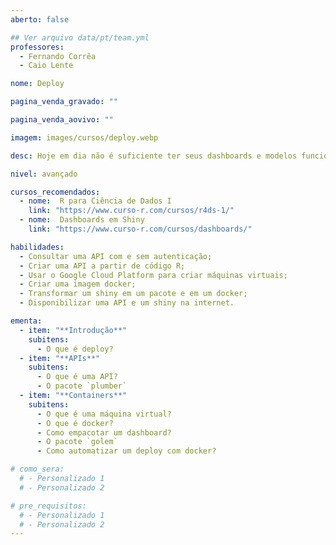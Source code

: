 ```yaml
---
aberto: false

## Ver arquivo data/pt/team.yml
professores:
  - Fernando Corrêa
  - Caio Lente

nome: Deploy

pagina_venda_gravado: ""

pagina_venda_aovivo: ""

imagem: images/cursos/deploy.webp

desc: Hoje em dia não é suficiente ter seus dashboards e modelos funcionando apenas localmente. Em um mundo cada vez mais conectado, interativo e automatizado, é necessário também colocar os resultados de suas análises online. Neste curso, você vai aprender a fazer o deploy dos seus trabalhos em R e descobrir as boas práticas dessa habilidade.

nivel: avançado

cursos_recomendados:
  - nome:  R para Ciência de Dados I
    link: "https://www.curso-r.com/cursos/r4ds-1/"
  - nome:  Dashboards em Shiny
    link: "https://www.curso-r.com/cursos/dashboards/"

habilidades:
  - Consultar uma API com e sem autenticação;
  - Criar uma API a partir de código R;
  - Usar o Google Cloud Platform para criar máquinas virtuais;
  - Criar uma imagem docker;
  - Transformar um shiny em um pacote e em um docker;
  - Disponibilizar uma API e um shiny na internet.

ementa:
  - item: "**Introdução**"
    subitens:
      - O que é deploy?
  - item: "**APIs**"
    subitens:
      - O que é uma API?
      - O pacote `plumber`
  - item: "**Containers**"
    subitens:
      - O que é uma máquina virtual?
      - O que é docker?
      - Como empacotar um dashboard?
      - O pacote `golem`
      - Como automatizar um deploy com docker?

# como_sera:
  # - Personalizado 1
  # - Personalizado 2

# pre_requisitos:
  # - Personalizado 1
  # - Personalizado 2
---
```

